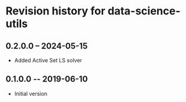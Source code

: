 # Revision history for data-science-utils

## 0.2.0.0 – 2024-05-15
* Added Active Set LS solver

## 0.1.0.0 -- 2019-06-10

* Initial version
